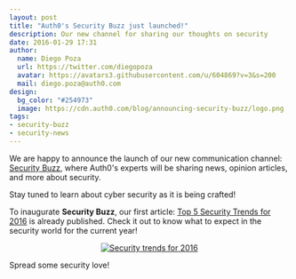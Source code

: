 ```yaml
---
layout: post
title: "Auth0's Security Buzz just launched!"
description: Our new channel for sharing our thoughts on security
date: 2016-01-29 17:31
author: 
  name: Diego Poza
  url: https://twitter.com/diegopoza
  avatar: https://avatars3.githubusercontent.com/u/604869?v=3&s=200
  mail: diego.poza@auth0.com
design: 
  bg_color: "#254973"
  image: https://cdn.auth0.com/blog/announcing-security-buzz/logo.png
tags: 
- security-buzz
- security-news
---
```

We are happy to announce the launch of our new communication channel: [Security Buzz](https://auth0.com/resources/security-buzz), where Auth0's experts will be sharing news, opinion articles, and more about security.

Stay tuned to learn about cyber security as it is being crafted!

To inaugurate **Security Buzz**, our first article: [Top 5 Security Trends for 2016](https://auth0.com/resources/security-buzz/top-5-security-trends-for-2016/preview) is already published. Check it out to know what to expect in the security world for the current year!

<div class="" style="text-align: center;"><a href="https://auth0.com/resources/security-buzz/top-5-security-trends-for-2016/preview"><img style="margin: 0;" src="https://cdn.auth0.com/blog/announcing-security-buzz/security-trends-2016.png" alt="Security trends for 2016" />
</a>
</div>

Spread some security love!
